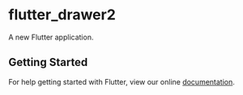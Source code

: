 # flutter_drawer2

A new Flutter application.

## Getting Started

For help getting started with Flutter, view our online
[documentation](https://flutter.io/).
